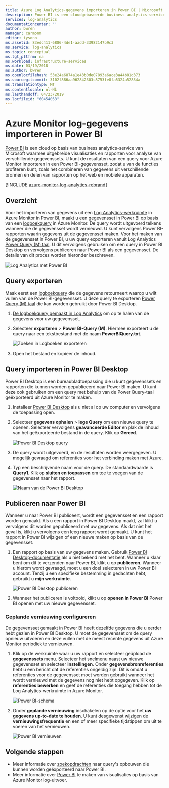 ```yaml
---
title: Azure Log Analytics-gegevens importeren in Power BI | Microsoft Docs
description: Power BI is een cloudgebaseerde business analytics-service van Microsoft waarmee uitgebreide visualisaties en rapporten voor analyse van verschillende gegevenssets.  Dit artikel wordt beschreven hoe u configureert en Log Analytics-gegevens importeren in Power BI en configureert om automatisch te vernieuwen.
services: log-analytics
documentationcenter: ''
author: bwren
manager: carmonm
editor: tysonn
ms.assetid: 83edc411-6886-4de1-aadd-33982147b9c3
ms.service: log-analytics
ms.topic: conceptual
ms.tgt_pltfrm: na
ms.workload: infrastructure-services
ms.date: 03/19/2018
ms.author: bwren
ms.openlocfilehash: 53e24a6874a1e43b0de07893a6ace3a44b81d373
ms.sourcegitcommit: 3102f886aa962842303c8753fe8fa5324a52834a
ms.translationtype: MT
ms.contentlocale: nl-NL
ms.lasthandoff: 04/23/2019
ms.locfileid: "60454053"
---
```

# <a name="import-azure-monitor-log-data-into-power-bi"></a>Azure Monitor log-gegevens importeren in Power BI


[Power BI](https://powerbi.microsoft.com/documentation/powerbi-service-get-started/) is een cloud op basis van business analytics-service van Microsoft waarmee uitgebreide visualisaties en rapporten voor analyse van verschillende gegevenssets.  U kunt de resultaten van een query voor Azure Monitor importeren in een Power BI-gegevensset, zodat u van de functies profiteren kunt, zoals het combineren van gegevens uit verschillende bronnen en delen van rapporten op het web en mobiele apparaten.

[!INCLUDE [azure-monitor-log-analytics-rebrand](../../../includes/azure-monitor-log-analytics-rebrand.md)]

## <a name="overview"></a>Overzicht
Voor het importeren van gegevens uit een [Log Analytics-werkruimte](manage-access.md) in Azure Monitor in Power BI, maakt u een gegevensset in Power BI op basis van een [logboekquery](../log-query/log-query-overview.md) in Azure Monitor.  De query wordt uitgevoerd telkens wanneer die de gegevensset wordt vernieuwd.  U kunt vervolgens Power BI-rapporten waarin gegevens uit de gegevensset maken.  Voor het maken van de gegevensset in Power BI, u uw query exporteren vanuit Log Analytics [Power Query (M) taal](https://msdn.microsoft.com/library/mt807488.aspx).  U dit vervolgens gebruiken om een query in Power BI Desktop en vervolgens publiceren naar Power BI als een gegevensset.  De details van dit proces worden hieronder beschreven.

![Log Analytics met Power BI](media/powerbi/overview.png)

## <a name="export-query"></a>Query exporteren
Maak eerst een [logboekquery](../log-query/log-query-overview.md) die de gegevens retourneert waarop u wilt vullen van de Power BI-gegevensset.  U deze query te exporteren [Power Query (M) taal](https://msdn.microsoft.com/library/mt807488.aspx) die kan worden gebruikt door Power BI Desktop.

1. [De logboekquery gemaakt in Log Analytics](../log-query/get-started-portal.md) om op te halen van de gegevens voor uw gegevensset.
2. Selecteer **exporteren** > **Power BI-Query (M)**.  Hiermee exporteert u de query naar een tekstbestand met de naam **PowerBIQuery.txt**. 

    ![Zoeken in Logboeken exporteren](media/powerbi/export-analytics.png)

3. Open het bestand en kopieer de inhoud.

## <a name="import-query-into-power-bi-desktop"></a>Query importeren in Power BI Desktop
Power BI Desktop is een bureaubladtoepassing die u kunt gegevenssets en rapporten die kunnen worden gepubliceerd naar Power BI maken.  U kunt deze ook gebruiken om een query met behulp van de Power Query-taal geëxporteerd uit Azure Monitor te maken. 

1. Installeer [Power BI Desktop](https://powerbi.microsoft.com/desktop/) als u niet al op uw computer en vervolgens de toepassing open.
2. Selecteer **gegevens ophalen** > **lege Query** om een nieuwe query te openen.  Selecteer vervolgens **geavanceerde Editor** en plak de inhoud van het geëxporteerde bestand in de query. Klik op **Gereed**.

    ![Power BI Desktop query](media/powerbi/desktop-new-query.png)

5. De query wordt uitgevoerd, en de resultaten worden weergegeven.  U mogelijk gevraagd om referenties voor het verbinding maken met Azure.  
6. Typ een beschrijvende naam voor de query.  De standaardwaarde is **Query1**. Klik op **sluiten en toepassen** om toe te voegen van de gegevensset naar het rapport.

    ![Naam van de Power BI Desktop](media/powerbi/desktop-results.png)



## <a name="publish-to-power-bi"></a>Publiceren naar Power BI
Wanneer u naar Power BI publiceert, wordt een gegevensset en een rapport worden gemaakt.  Als u een rapport in Power BI Desktop maakt, zal klikt u vervolgens dit worden gepubliceerd met uw gegevens.  Als dat niet het geval is, klikt u vervolgens een leeg rapport wordt gemaakt.  U kunt het rapport in Power BI wijzigen of een nieuwe maken op basis van de gegevensset.

1. Een rapport op basis van uw gegevens maken.  Gebruik [Power BI Desktop-documentatie](https://docs.microsoft.com/power-bi/desktop-report-view) als u niet bekend met het bent.  Wanneer u klaar bent om dit te verzenden naar Power BI, klikt u op **publiceren**.  Wanneer u hierom wordt gevraagd, moet u een doel selecteren in uw Power BI-account.  Tenzij u een specifieke bestemming in gedachten hebt, gebruikt u **mijn werkruimte**.

    ![Power BI Desktop publiceren](media/powerbi/desktop-publish.png)

1. Wanneer het publiceren is voltooid, klikt u op **openen in Power BI** Power BI openen met uw nieuwe gegevensset.


### <a name="configure-scheduled-refresh"></a>Geplande vernieuwing configureren
De gegevensset gemaakt in Power BI heeft dezelfde gegevens die u eerder hebt gezien in Power BI Desktop.  U moet de gegevensset om de query opnieuw uitvoeren en deze vullen met de meest recente gegevens uit Azure Monitor periodiek te vernieuwen.  

1. Klik op de werkruimte waar u uw rapport en selecteer geüpload de **gegevenssets** menu. Selecteer het snelmenu naast uw nieuwe gegevensset en selecteer **instellingen**. Onder **gegevensbronreferenties** hebt u een bericht dat de referenties ongeldig zijn.  Dit is omdat u referenties voor de gegevensset moet worden gebruikt wanneer het wordt vernieuwd met de gegevens nog niet hebt opgegeven.  Klik op **referenties bewerken** en geef de referenties die toegang hebben tot de Log Analytics-werkruimte in Azure Monitor.

    ![Power BI-schema](media/powerbi/powerbi-schedule.png)

5. Onder **geplande vernieuwing** inschakelen op de optie voor het **uw gegevens up-to-date te houden**.  U kunt desgewenst wijzigen de **vernieuwingsfrequentie** en een of meer specifieke tijdstippen om uit te voeren van het vernieuwen.

    ![Power BI vernieuwen](media/powerbi/powerbi-schedule-refresh.png)



## <a name="next-steps"></a>Volgende stappen
* Meer informatie over [zoekopdrachten](../log-query/log-query-overview.md) naar query's opbouwen die kunnen worden geëxporteerd naar Power BI.
* Meer informatie over [Power BI](https://powerbi.microsoft.com) te maken van visualisaties op basis van Azure Monitor log-uitvoer.